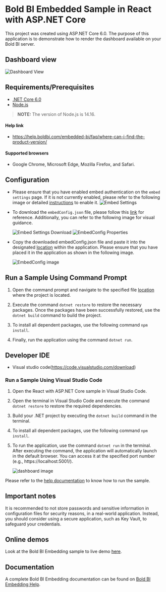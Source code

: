 # Bold BI Embedded Sample in React with ASP.NET Core

This project was created using ASP.NET Core 6.0. The purpose of this application is to demonstrate how to render the dashboard available on your Bold BI server.

## Dashboard view

![Dashboard View](https://github.com/boldbi/aspnet-core-sample/assets/91586758/4af68f49-ffc0-400a-a323-55a3f3600a1d)

 ## Requirements/Prerequisites
 
 * [.NET Core 6.0](https://dotnet.microsoft.com/en-us/download/dotnet-core)
 * [Node.js](https://nodejs.org/en/)
 
 > **NOTE:** The version of Node.js is 14.16.

 #### Help link

 * https://help.boldbi.com/embedded-bi/faq/where-can-i-find-the-product-version/

 #### Supported browsers
  
  * Google Chrome, Microsoft Edge, Mozilla Firefox, and Safari.

 ## Configuration

  * Please ensure that you have enabled embed authentication on the `embed settings` page. If it is not currently enabled, please refer to the following image or detailed [instructions](https://help.boldbi.com/embedded-bi/site-administration/embed-settings/#get-embed-configuration-file) to enable it.
   ![Embed Settings](https://github.com/boldbi/aspnet-core-sample/assets/91586758/b3a81978-9eb4-42b2-92bb-d1e2735ab007)

  * To download the `embedConfig.json` file, please follow this [link](https://help.boldbi.com/embedded-bi/site-administration/embed-settings/#get-embed-configuration-file) for reference. Additionally, you can refer to the following image for visual guidance.
  
    ![Embed Settings Download](https://github.com/boldbi/aspnet-core-sample/assets/91586758/d27d4cfc-6a3e-4c34-975e-f5f22dea6172)
    ![EmbedConfig Properties](https://github.com/boldbi/aspnet-core-sample/assets/91586758/d6ce925a-0d4c-45d2-817e-24d6d59e0d63)

  * Copy the downloaded embedConfig.json file and paste it into the designated [location](https://github.com/boldbi/react-with-aspnet-core-sample/tree/master/ReactwithASP.NETCore) within the application. Please ensure that you have placed it in the application as shown in the following image.
    
    ![EmbedConfig image](https://github.com/boldbi/aspnet-core-sample/assets/91586758/bdb83a3e-02e4-4e99-ad57-717438e5ec5c)


## Run a Sample Using Command Prompt

  1. Open the command prompt and navigate to the specified file [location](https://github.com/boldbi/react-with-aspnet-core-sample/tree/master/ReactwithASP.NETCore) where the project is located.

  2. Execute the command `dotnet restore` to restore the necessary packages. Once the packages have been successfully restored, use the `dotnet build` command to build the project.

  3. To install all dependent packages, use the following command `npm install`.
  
  4. Finally, run the application using the command `dotnet run`.

 ## Developer IDE

  * Visual studio code(https://code.visualstudio.com/download)

  ### Run a Sample Using Visual Studio Code

  1. Open the React with ASP.NET Core sample in Visual Studio Code.

  2. Open the terminal in Visual Studio Code and execute the command `dotnet restore` to restore the required dependencies.
 
  3. Build your .NET project by executing the `dotnet build` command in the terminal.

  4. To install all dependent packages, use the following command `npm install`.
  
  5. To run the application, use the command `dotnet run` in the terminal. After executing the command, the application will automatically launch in the default browser. You can access it at the specified port number (e.g., https://localhost:5001/).
    
      ![dashboard image](https://github.com/boldbi/aspnet-core-sample/assets/91586758/cc794823-84a3-45cb-92a5-f38991902121)

Please refer to the [help documentation](https://help.boldbi.com/embedded-bi/javascript-based/samples/v3.3.40-or-later/react-core/#how-to-run-the-sample) to know how to run the sample.

## Important notes

It is recommended to not store passwords and sensitive information in configuration files for security reasons, in a real-world application. Instead, you should consider using a secure application, such as Key Vault, to safeguard your credentials.

## Online demos

Look at the Bold BI Embedding sample to live demo [here](https://samples.boldbi.com/embed).


## Documentation

A complete Bold BI Embedding documentation can be found on [Bold BI Embedding Help](https://help.boldbi.com/embedded-bi/javascript-based/).
